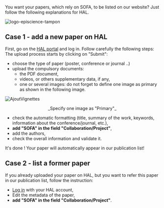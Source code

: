 You want your papers, which rely on SOFA, to be listed on our website? Just follow the following explanations for HAL.

![logo-episcience-tampon](https://www.sofa-framework.org/wp-content/uploads/2016/06/tampon-hal.jpg)

## Case 1 - add a new paper on HAL

First, go on the [HAL portal](https://hal.archives-ouvertes.fr/) and log in. Follow carefully the following steps: The upload process starts by clicking on "Submit":

*   choose the type of paper (poster, conference or journal ..)
*   upload the compulsory documents:
    *   the PDF document,
    *   videos, or others supplementary data, if any,
    *   one or several images: do not forget to define one image as primary as shown in the following image.
    
![AjoutVignettes](https://www.sofa-framework.org/wp-content/uploads/2016/06/AjoutVignettes.png)

<center>_Specify one image as "Primary"_</center>

*   check the automatic formatting (title, summary of the work, keywords, information about the conference/journal, etc.),
*   **add "SOFA" in the field "Collaboration/Project"**,
*   add the authors,
*   check the overall information and validate it.

It's done ! Your paper will automatically appear in our publication list!

## Case 2 - list a former paper

If you already uploaded your paper on HAL, but you want to refer this paper in our publication list, follow the instruction:

*   [Log in](https://hal.archives-ouvertes.fr/) with your HAL account,
*   Edit the metadata of the paper,
*   **add "SOFA" in the field "Collaboration/Project"**.
